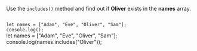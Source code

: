 Use the `includes()` method
and
find out if **Oliver**
exists in the
**names** array.

<Editor lang="javascript" type="exercise">
<code>
let names = ["Adam", "Eve", "Oliver", "Sam"];
console.log();
</code>

<solution>
let names = ["Adam", "Eve", "Oliver", "Sam"];
console.log(names.includes("Oliver"));
</solution>
</Editor>